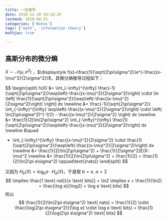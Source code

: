 ```yaml
---
title: 一些推导
date: 2018-12-20 19:18:29
lastmod: 2019-08-25
categories: ['Notes']
tags: ['math', 'information theory']
mathjax: true

---
```


## 高斯分布的微分熵

$X \sim \mathcal{N}(\mu, \sigma^2)~$，$\displaystyle f(x)=\frac{1}{\sqrt{2\pi\sigma^2}}e^{-\frac{(x-\mu)^2}{2\sigma^2}}$，其微分熵推导过程如下：

$$
\begin{split}
h(X) &= \int\_{-\infty}^{\infty}
\frac{-1}{\sqrt{2\pi\sigma^2}}\exp\left(-\frac{(x-\mu)^2}{2\sigma^2}\right) \cdot
\ln \left[
\frac{1}{\sqrt{2\pi\sigma^2}}\exp\left(-\frac{(x-\mu)^2}{2\sigma^2}\right)
\right] dx \newline
&= \frac{-1}{\sqrt{2\pi\sigma^2}} \int_{-\infty}^{\infty}
\exp\left(-\frac{(x-\mu)^2}{2\sigma^2}\right)
\cdot
\left(
\ln(2\pi\sigma^2)^{-1/2} - \frac{(x-\mu)^2}{2\sigma^2}
\right) dx \newline
&= \frac{1}{2}\ln(2\pi\sigma^2) \int\_{-\infty}^{\infty}
\frac{1}{\sqrt{2\pi\sigma^2}}\exp\left(-\frac{(x-\mu)^2}{2\sigma^2}\right) dx \newline
&\quad
+ \int\_{-\infty}^{\infty}
\frac{(x-\mu)^2}{2\sigma^2} \cdot
\frac{1}{\sqrt{2\pi\sigma^2}}\exp\left(-\frac{(x-\mu)^2}{2\sigma^2}\right) dx \newline
&= \frac{1}{2}\ln(2\pi\sigma^2) + \frac{1}{2\sigma^2}E(X-\mu)^2 \newline
&= \frac{1}{2}\ln(2\pi\sigma^2) + \frac{1}{2} = \frac{1}{2}\ln(2\pi e\sigma^2) \qquad\text{(nats)}
\end{split}
$$

<!-- more -->

又因为 $H_b(X) = \log_ba \cdot H_a(X)$，于是取 $b=e, ~a=2$
$$
\implies \frac{1 \text{ nat}}{x \text{ bits}} = \ln2 \implies x = \frac{1}{\ln2} = \frac{\log e}{\log2} = \log e \text{ bits}
$$
所以
$$
\frac{1}{2}\ln(2\pi e\sigma^2) \text{ nats} =
\frac{1}{2} \cdot \frac{\log(2\pi e\sigma^2)}{\log e} \cdot \log e \text{ bits} =
\frac{1}{2}\log(2\pi e\sigma^2) \text{ bits}
$$
